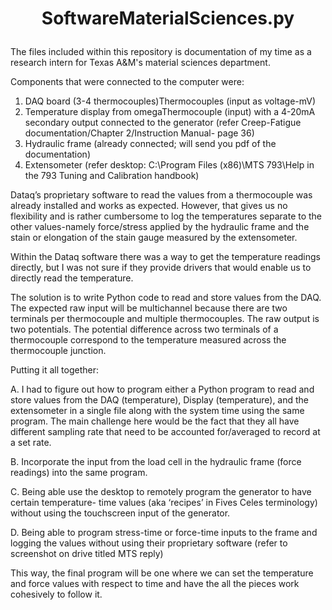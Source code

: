 # <p align="center">SoftwareMaterialSciences.py<p>

The files included within this repository is documentation of my time as a research intern for Texas A&M's material sciences department. 

Components that were connected to the computer were:

1. DAQ board (3-4 thermocouples)Thermocouples (input as voltage-mV)
2. Temperature display from omegaThermocouple (input) with a 4-20mA secondary output
connected to the generator (refer Creep-Fatigue documentation/Chapter 2/Instruction Manual-
page 36)
3. Hydraulic frame (already connected; will send you pdf of the documentation)
4. Extensometer (refer desktop: C:\\Program Files (x86)\MTS 793\Help in the 793 Tuning and
Calibration handbook)

Dataq’s proprietary software to read the values from a thermocouple was already installed and works as
expected. However, that gives us no flexibility and is rather cumbersome to log the temperatures
separate to the other values-namely force/stress applied by the hydraulic frame and the stain or
elongation of the stain gauge measured by the extensometer.

Within the Dataq software there was a way to get the temperature readings directly, but I was not sure if
they provide drivers that would enable us to directly read the temperature.
  
The solution is to write Python code to read and store values from the DAQ. The expected raw
input will be multichannel because there are two terminals per thermocouple and multiple
thermocouples. The raw output is two potentials. The potential difference across two terminals of a
thermocouple correspond to the temperature measured across the thermocouple junction.


Putting it all together:

A. I had to figure out how to program either a Python program to read and store values from
the DAQ (temperature), Display (temperature), and the extensometer in a single file along with
the system time using the same program. The main challenge here would be the fact that they
all have different sampling rate that need to be accounted for/averaged to record at a set rate.
  
B. Incorporate the input from the load cell in the hydraulic frame (force readings) into the same
program.
  
C. Being able use the desktop to remotely program the generator to have certain temperature-
time values (aka ‘recipes’ in Fives Celes terminology) without using the touchscreen input of the
generator.
  
D. Being able to program stress-time or force-time inputs to the frame and logging the values
without using their proprietary software (refer to screenshot on drive titled MTS reply)

This way, the final program will be one where we can set the temperature and force values with respect
to time and have the all the pieces work cohesively to follow it.
